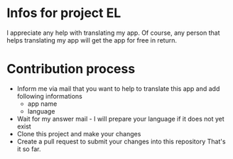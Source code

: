 # Infos for project EL
I appreciate any help with translating my app. Of course, any person that helps translating my app will get the app for free in return.
# Contribution process
- Inform me via mail that you want to help to translate this app and add following informations
  - app name
  - language
- Wait for my answer mail - I will prepare your language if it does not yet exist
- Clone this project and make your changes
- Create a pull request to submit your changes into this repository
That's it so far.
